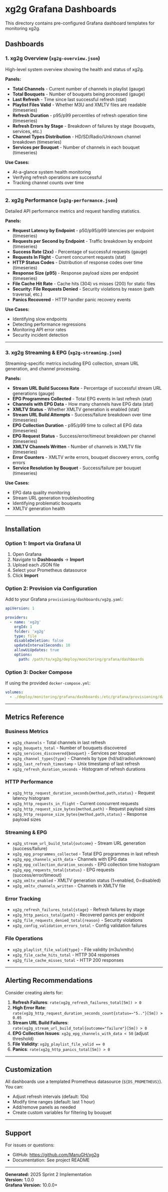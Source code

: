 # xg2g Grafana Dashboards

This directory contains pre-configured Grafana dashboard templates for monitoring xg2g.

## Dashboards

### 1. xg2g Overview (`xg2g-overview.json`)
High-level system overview showing the health and status of xg2g.

**Panels:**
- **Total Channels** - Current number of channels in playlist (gauge)
- **Total Bouquets** - Number of bouquets being processed (gauge)
- **Last Refresh** - Time since last successful refresh (stat)
- **Playlist Files Valid** - Whether M3U and XMLTV files are readable (timeseries)
- **Refresh Duration** - p95/p99 percentiles of refresh operation time (timeseries)
- **Refresh Errors by Stage** - Breakdown of failures by stage (bouquets, services, etc.)
- **Channel Types Distribution** - HD/SD/Radio/Unknown channel breakdown (timeseries)
- **Services per Bouquet** - Number of channels in each bouquet (timeseries)

**Use Cases:**
- At-a-glance system health monitoring
- Verifying refresh operations are successful
- Tracking channel counts over time

---

### 2. xg2g Performance (`xg2g-performance.json`)
Detailed API performance metrics and request handling statistics.

**Panels:**
- **Request Latency by Endpoint** - p50/p95/p99 latencies per endpoint (timeseries)
- **Requests per Second by Endpoint** - Traffic breakdown by endpoint (timeseries)
- **Success Rate (2xx)** - Percentage of successful requests (gauge)
- **Requests In Flight** - Current concurrent requests (stat)
- **HTTP Status Codes** - Distribution of response codes over time (timeseries)
- **Response Size (p95)** - Response payload sizes per endpoint (timeseries)
- **File Cache Hit Rate** - Cache hits (304) vs misses (200) for static files
- **Security: File Requests Denied** - Security violations by reason (path traversal, etc.)
- **Panics Recovered** - HTTP handler panic recovery events

**Use Cases:**
- Identifying slow endpoints
- Detecting performance regressions
- Monitoring API error rates
- Security incident detection

---

### 3. xg2g Streaming & EPG (`xg2g-streaming.json`)
Streaming-specific metrics including EPG collection, stream URL generation, and channel processing.

**Panels:**
- **Stream URL Build Success Rate** - Percentage of successful stream URL generations (gauge)
- **EPG Programmes Collected** - Total EPG events in last refresh (stat)
- **Channels with EPG Data** - How many channels have EPG data (stat)
- **XMLTV Status** - Whether XMLTV generation is enabled (stat)
- **Stream URL Build Attempts** - Success/failure breakdown over time (timeseries)
- **EPG Collection Duration** - p95/p99 time to collect all EPG data (timeseries)
- **EPG Request Status** - Success/error/timeout breakdown per channel (timeseries)
- **XMLTV Channels Written** - Number of channels in XMLTV file (timeseries)
- **Error Counters** - XMLTV write errors, bouquet discovery errors, config errors
- **Service Resolution by Bouquet** - Success/failure per bouquet (timeseries)

**Use Cases:**
- EPG data quality monitoring
- Stream URL generation troubleshooting
- Identifying problematic bouquets
- XMLTV generation health

---

## Installation

### Option 1: Import via Grafana UI
1. Open Grafana
2. Navigate to **Dashboards** → **Import**
3. Upload each JSON file
4. Select your Prometheus datasource
5. Click **Import**

### Option 2: Provision via Configuration
Add to your Grafana `provisioning/dashboards/xg2g.yaml`:

```yaml
apiVersion: 1

providers:
  - name: 'xg2g'
    orgId: 1
    folder: 'xg2g'
    type: file
    disableDeletion: false
    updateIntervalSeconds: 10
    allowUiUpdates: true
    options:
      path: /path/to/xg2g/deploy/monitoring/grafana/dashboards
```

### Option 3: Docker Compose
If using the provided `docker-compose.yml`:

```yaml
volumes:
  - ./deploy/monitoring/grafana/dashboards:/etc/grafana/provisioning/dashboards/xg2g:ro
```

---

## Metrics Reference

### Business Metrics
- `xg2g_channels` - Total channels in last refresh
- `xg2g_bouquets_total` - Number of bouquets discovered
- `xg2g_services_discovered{bouquet}` - Services per bouquet
- `xg2g_channel_types{type}` - Channels by type (hd/sd/radio/unknown)
- `xg2g_last_refresh_timestamp` - Unix timestamp of last refresh
- `xg2g_refresh_duration_seconds` - Histogram of refresh durations

### HTTP Performance
- `xg2g_http_request_duration_seconds{method,path,status}` - Request latency histogram
- `xg2g_http_requests_in_flight` - Current concurrent requests
- `xg2g_http_request_size_bytes{method,path}` - Request payload sizes
- `xg2g_http_response_size_bytes{method,path,status}` - Response payload sizes

### Streaming & EPG
- `xg2g_stream_url_build_total{outcome}` - Stream URL generation (success/failure)
- `xg2g_epg_programmes_collected` - Total EPG programmes in last refresh
- `xg2g_epg_channels_with_data` - Channels with EPG data
- `xg2g_epg_collection_duration_seconds` - EPG collection time histogram
- `xg2g_epg_requests_total{status}` - EPG requests (success/error/timeout)
- `xg2g_xmltv_enabled` - XMLTV generation status (1=enabled, 0=disabled)
- `xg2g_xmltv_channels_written` - Channels in XMLTV file

### Error Tracking
- `xg2g_refresh_failures_total{stage}` - Refresh failures by stage
- `xg2g_http_panics_total{path}` - Recovered panics per endpoint
- `xg2g_file_requests_denied_total{reason}` - Security violations
- `xg2g_config_validation_errors_total` - Config validation failures

### File Operations
- `xg2g_playlist_file_valid{type}` - File validity (m3u/xmltv)
- `xg2g_file_cache_hits_total` - HTTP 304 responses
- `xg2g_file_cache_misses_total` - HTTP 200 responses

---

## Alerting Recommendations

Consider creating alerts for:

1. **Refresh Failures**: `rate(xg2g_refresh_failures_total[5m]) > 0`
2. **High Error Rate**: `rate(xg2g_http_request_duration_seconds_count{status=~"5.."}[5m]) > 0.05`
3. **Stream URL Build Failures**: `rate(xg2g_stream_url_build_total{outcome="failure"}[5m]) > 0`
4. **EPG Collection Issues**: `xg2g_epg_channels_with_data < 50` (adjust threshold)
5. **File Validity**: `xg2g_playlist_file_valid == 0`
6. **Panics**: `rate(xg2g_http_panics_total[5m]) > 0`

---

## Customization

All dashboards use a templated Prometheus datasource (`${DS_PROMETHEUS}`). You can:
- Adjust refresh intervals (default: 10s)
- Modify time ranges (default: last 1 hour)
- Add/remove panels as needed
- Create custom variables for filtering by bouquet

---

## Support

For issues or questions:
- GitHub: https://github.com/ManuGH/xg2g
- Documentation: See project README

---

**Generated:** 2025 Sprint 2 Implementation  
**Version:** 1.0.0  
**Grafana Version:** 10.0.0+
